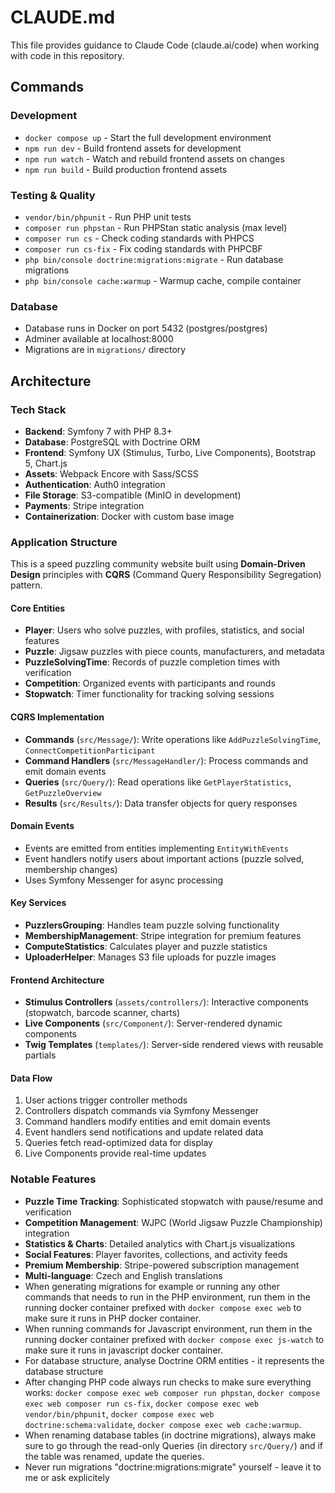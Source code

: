 # CLAUDE.md

This file provides guidance to Claude Code (claude.ai/code) when working with code in this repository.

## Commands

### Development
- `docker compose up` - Start the full development environment
- `npm run dev` - Build frontend assets for development
- `npm run watch` - Watch and rebuild frontend assets on changes
- `npm run build` - Build production frontend assets

### Testing & Quality
- `vendor/bin/phpunit` - Run PHP unit tests
- `composer run phpstan` - Run PHPStan static analysis (max level)
- `composer run cs` - Check coding standards with PHPCS
- `composer run cs-fix` - Fix coding standards with PHPCBF
- `php bin/console doctrine:migrations:migrate` - Run database migrations
- `php bin/console cache:warmup` - Warmup cache, compile container

### Database
- Database runs in Docker on port 5432 (postgres/postgres)
- Adminer available at localhost:8000
- Migrations are in `migrations/` directory

## Architecture

### Tech Stack
- **Backend**: Symfony 7 with PHP 8.3+
- **Database**: PostgreSQL with Doctrine ORM
- **Frontend**: Symfony UX (Stimulus, Turbo, Live Components), Bootstrap 5, Chart.js
- **Assets**: Webpack Encore with Sass/SCSS
- **Authentication**: Auth0 integration
- **File Storage**: S3-compatible (MinIO in development)
- **Payments**: Stripe integration
- **Containerization**: Docker with custom base image

### Application Structure

This is a speed puzzling community website built using **Domain-Driven Design** principles with **CQRS** (Command Query Responsibility Segregation) pattern.

#### Core Entities
- **Player**: Users who solve puzzles, with profiles, statistics, and social features
- **Puzzle**: Jigsaw puzzles with piece counts, manufacturers, and metadata
- **PuzzleSolvingTime**: Records of puzzle completion times with verification
- **Competition**: Organized events with participants and rounds
- **Stopwatch**: Timer functionality for tracking solving sessions

#### CQRS Implementation
- **Commands** (`src/Message/`): Write operations like `AddPuzzleSolvingTime`, `ConnectCompetitionParticipant`
- **Command Handlers** (`src/MessageHandler/`): Process commands and emit domain events
- **Queries** (`src/Query/`): Read operations like `GetPlayerStatistics`, `GetPuzzleOverview`
- **Results** (`src/Results/`): Data transfer objects for query responses

#### Domain Events
- Events are emitted from entities implementing `EntityWithEvents`
- Event handlers notify users about important actions (puzzle solved, membership changes)
- Uses Symfony Messenger for async processing

#### Key Services
- **PuzzlersGrouping**: Handles team puzzle solving functionality
- **MembershipManagement**: Stripe integration for premium features
- **ComputeStatistics**: Calculates player and puzzle statistics
- **UploaderHelper**: Manages S3 file uploads for puzzle images

#### Frontend Architecture
- **Stimulus Controllers** (`assets/controllers/`): Interactive components (stopwatch, barcode scanner, charts)
- **Live Components** (`src/Component/`): Server-rendered dynamic components
- **Twig Templates** (`templates/`): Server-side rendered views with reusable partials

#### Data Flow
1. User actions trigger controller methods
2. Controllers dispatch commands via Symfony Messenger
3. Command handlers modify entities and emit domain events
4. Event handlers send notifications and update related data
5. Queries fetch read-optimized data for display
6. Live Components provide real-time updates

### Notable Features
- **Puzzle Time Tracking**: Sophisticated stopwatch with pause/resume and verification
- **Competition Management**: WJPC (World Jigsaw Puzzle Championship) integration
- **Statistics & Charts**: Detailed analytics with Chart.js visualizations
- **Social Features**: Player favorites, collections, and activity feeds
- **Premium Membership**: Stripe-powered subscription management
- **Multi-language**: Czech and English translations
- When generating migrations for example  or running any other commands that needs to run in the PHP environment, run them in the running docker container prefixed with `docker compose exec web` to make sure it runs in PHP docker container.
- When running commands for Javascript environment, run them in the running docker container prefixed with `docker compose exec js-watch` to make sure it runs in javascript docker container.
- For database structure, analyse Doctrine ORM entities - it represents the database structure
- After changing PHP code always run checks to make sure everything works: `docker compose exec web composer run phpstan`, `docker compose exec web composer run cs-fix`, `docker compose exec web vendor/bin/phpunit`, `docker compose exec web doctrine:schema:validate`, `docker compose exec web cache:warmup`.
- When renaming database tables (in doctrine migrations), always make sure to go through the read-only Queries (in directory `src/Query/`) and if the table was renamed, update the queries.
- Never run migrations "doctrine:migrations:migrate" yourself - leave it to me or ask explicitely
